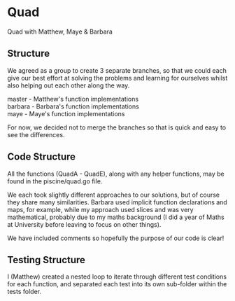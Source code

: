 # Quad

Quad with Matthew, Maye & Barbara

## Structure

We agreed as a group to create 3 separate branches, so that we could each
give our best effort at solving the problems and learning for ourselves whilst also helping out each
other along the way.

master - Matthew's function implementations\
barbara - Barbara's function implementations\
maye - Maye's function implementations

For now, we decided not to merge the branches so that is quick and easy to see the differences.

## Code Structure

All the functions (QuadA - QuadE), along with any helper functions, may be found in the piscine/quad.go file.

We each took slightly different approaches to our solutions, but of course they share many similarities. Barbara used implicit function declarations and maps, for example, while my approach used slices and was very mathematical, probably due to my maths background (I did a year of Maths at University before leaving to focus on other things).

We have included comments so hopefully the purpose of our code is clear!

## Testing Structure

I (Matthew) created a nested loop to iterate through different test conditions for each function,
and separated each test into its own sub-folder within the tests folder.